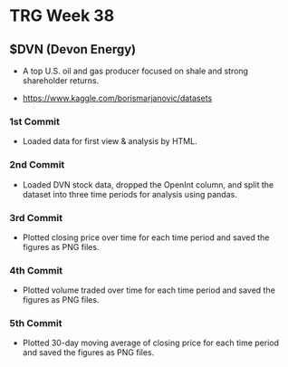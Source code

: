 # TRG Week 38

## $DVN (Devon Energy)

- A top U.S. oil and gas producer focused on shale and strong shareholder returns.

- https://www.kaggle.com/borismarjanovic/datasets

### 1st Commit

- Loaded data for first view & analysis by HTML.

### 2nd Commit

- Loaded DVN stock data, dropped the OpenInt column, and split the dataset into three time periods for analysis using pandas.

### 3rd Commit

 - Plotted closing price over time for each time period and saved the figures as PNG files.

### 4th Commit
 - Plotted volume traded over time for each time period and saved the figures as PNG files.
 
### 5th Commit
 - Plotted 30-day moving average of closing price for each time period and saved the figures as PNG files.